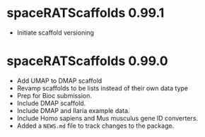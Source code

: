 # spaceRATScaffolds 0.99.1

* Initiate scaffold versioning


# spaceRATScaffolds 0.99.0

* Add UMAP to DMAP scaffold
* Revamp scaffolds to be lists instead of their own data type
* Prep for Bioc submission.
* Include DMAP scaffold.
* Include DMAP and Ilaria example data.
* Include Homo sapiens and Mus musculus gene ID converters.
* Added a `NEWS.md` file to track changes to the package.
